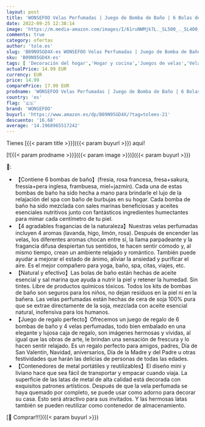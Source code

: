 ```yaml
---
layout: post
title: 'WONSEFOO Velas Perfumadas | Juego de Bomba de Baño | 6 Bolas de Baño Naturales Juego de Regalo + 4 Velas Perfumadas de Cera de Soja | para Mamá | Esposa | para Navidad | Cumpleaños'
date: 2022-09-25 12:38:14
image: 'https://m.media-amazon.com/images/I/61ruNWMjk7L._SL500_._SL400_.jpg'
comments: true
category: ofertas
author: 'tole.es'
slug: 'B09N95GD4X-es WONSEFOO Velas Perfumadas | Juego de Bomba de Baño | 6...'
sku: 'B09N95GD4X-es'
tags: [ 'Decoración del hogar','Hogar y cocina','Juegos de velas','Velas','Velas y candelabros','navidad','wonsefoo','🇪🇸', ]
actualPrice: 14.99 EUR
currency: EUR
price: 14.99
comparePrice: 17.99 EUR
prodname: 'WONSEFOO Velas Perfumadas | Juego de Bomba de Baño | 6 Bolas de Baño Naturales Juego de Regalo + 4 Velas Perfumadas de Cera de Soja | para Mamá | Esposa | para Navidad | Cumpleaños'
country: 'es'
flag: '🇪🇸'
brand: 'WONSEFOO'
buyurl: 'https://www.amazon.es/dp/B09N95GD4X/?tag=tolees-21'
descuento: '16.68'
average: '14.1968965517242'
---
```


Tienes [{{< param title >}}]({{< param buyurl >}}) aqui!

[![{{< param prodname >}}]({{< param image >}})]({{< param buyurl >}})

🔎:

- 【Contiene 6 bombas de baño】(fresia, rosa francesa, fresa+sakura, fressia+pera inglesa, frambuesa, miel+jazmín). Cada una de estas bombas de baño ha sido hecha a mano para brindarle el lujo de la relajación del spa con baño de burbujas en su hogar. Cada bomba de baño ha sido mezclada con sales marinas beneficiosas y aceites esenciales nutritivos junto con fantásticos ingredientes humectantes para mimar cada centímetro de tu piel.
- 【4 agradables fragancias de la naturaleza】Nuestras velas perfumadas incluyen 4 aromas (lavanda, higo, limón, rosa). Después de encender las velas, los diferentes aromas chocan entre sí, la llama parpadeante y la fragancia difusa despiertan tus sentidos, te hacen sentir cómodo y, al mismo tiempo, crean un ambiente relajado y romántico. También puede ayudar a mejorar el estado de ánimo, aliviar la ansiedad y purificar el aire. Es el mejor compañero para yoga, baño, spa, citas, viajes, etc.
- 【Natural y efectivo】Las bolas de baño están hechas de aceite esencial y sal marina que ayuda a nutrir la piel y retener la humedad. Sin tintes. Libre de productos químicos tóxicos. Todos los kits de bombas de baño son seguros para los niños, no dejan residuos en la piel ni en la bañera. Las velas perfumadas están hechas de cera de soja 100% pura que se extrae directamente de la soja, mezclada con aceite esencial natural, inofensiva para los humanos.
- 【Juego de regalo perfecto】Ofrecemos un juego de regalo de 6 bombas de baño y 4 velas perfumadas, todo bien embalado en una elegante y lujosa caja de regalo, son imágenes hermosas y vívidas, al igual que las obras de arte, le brindan una sensación de frescura y lo hacen sentir relajado. Es un regalo perfecto para amigos, padres, Día de San Valentín, Navidad, aniversarios, Día de la Madre y del Padre u otras festividades que harán las delicias de personas de todas las edades.
- 【Contenedores de metal portátiles y reutilizables】El diseño mini y liviano hace que sea fácil de transportar y empacar cuando viaja. La superficie de las latas de metal de alta calidad está decorada con exquisitos patrones artísticos. Después de que la vela perfumada se haya quemado por completo, se puede usar como adorno para decorar su casa. Esto será atractivo para sus invitados. Y las hermosas latas también se pueden reutilizar como contenedor de almacenamiento.

[🛒 Comprar!!!]({{< param buyurl >}})
